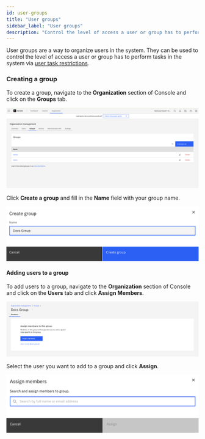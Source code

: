 ```yaml
---
id: user-groups
title: "User groups"
sidebar_label: "User groups"
description: "Control the level of access a user or group has to perform tasks in the system via user task access restrictions."
---
```


User groups are a way to organize users in the system. They can be used to control the level of access a user or group has to perform tasks in the system via [user task restrictions](user-task-access-restrictions.md).

### Creating a group

To create a group, navigate to the **Organization** section of Console and click on the **Groups** tab.

![Groups Management](../assets/access-control/group-management.png)

Click **Create a group** and fill in the **Name** field with your group name.

![Create a group](../assets/access-control/create-group.png)

#### Adding users to a group

To add users to a group, navigate to the **Organization** section of Console and click on the **Users** tab and click **Assign Members**.

![Groups Members](../assets/access-control/group-members.png)

Select the user you want to add to a group and click **Assign**.

![Assign a Member](../assets/access-control/assign-member.png)
